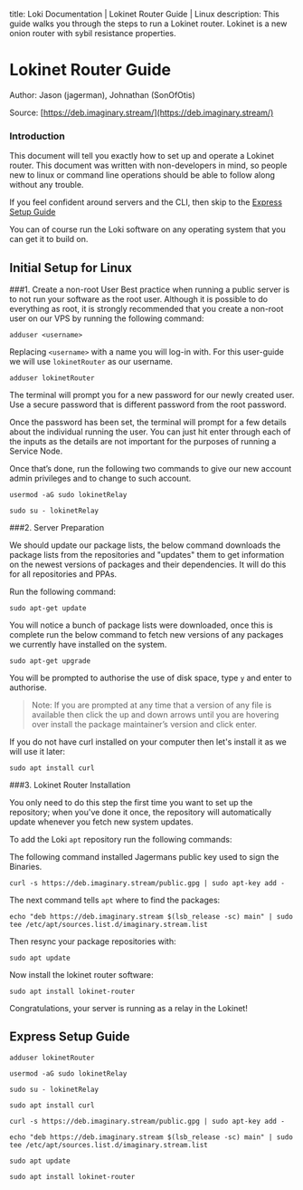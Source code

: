 title: Loki Documentation | Lokinet Router Guide | Linux
description: This guide walks you through the steps to run a Lokinet router. Lokinet is a new onion router with sybil resistance properties.

# Lokinet Router Guide
Author: Jason (jagerman), Johnathan (SonOfOtis)

Source: [https://deb.imaginary.stream/](https://deb.imaginary.stream/)

### Introduction

This document will tell you exactly how to set up and operate a Lokinet router. This document was written with non-developers in mind, so people new to linux or command line operations should be able to follow along without any trouble. 

If you feel confident around servers and the CLI, then skip to the [Express Setup Guide](#express-setup-guide)

You can of course run the Loki software on any operating system that you can get it to build on.

## Initial Setup for Linux

###1. Create a non-root User
Best practice when running a public server is to not run your software as the root user.  Although
it is possible to do everything as root, it is strongly recommended that you create a non-root user
on our VPS by running the following command:

```
adduser <username>
```

Replacing `<username>` with a name you will log-in with. For this user-guide we will use `lokinetRouter` as our username.

```
adduser lokinetRouter
```

The terminal will prompt you for a new password for our newly created user. Use a secure password that is different password from the root password.

Once the password has been set, the terminal will prompt for a few details about the individual running the user. You can just hit enter through each of the inputs as the details are not important for the purposes of running a Service Node.

Once that’s done, run the following two commands to give our new account admin privileges and to change to such account.

```
usermod -aG sudo lokinetRelay
```

```
sudo su - lokinetRelay
```

###2. Server Preparation

We should update our package lists, the below command downloads the package lists from the repositories and "updates" them to get information on the newest versions of packages and their dependencies. It will do this for all repositories and PPAs.

Run the following command:

```
sudo apt-get update
```

You will notice a bunch of package lists were downloaded, once this is complete run the below command to fetch new versions of any packages we currently have installed on the system.

```
sudo apt-get upgrade
```

You will be prompted to authorise the use of disk space, type `y` and enter to authorise.

> Note: If you are prompted at any time that a version of any file is available then click the up and down arrows until you are hovering over install the package maintainer’s version and click enter.

If you do not have curl installed on your computer then let's install it as we will use it later:

```
sudo apt install curl
```

###3. Lokinet Router Installation

You only need to do this step the first time you want to set up the repository; when you've done it once, the repository will automatically update whenever you fetch new system updates.

To add the Loki `apt` repository run the following commands:

The following command installed Jagermans public key used to sign the Binaries.

```
curl -s https://deb.imaginary.stream/public.gpg | sudo apt-key add -
```

The next command tells `apt` where to find the packages:

```
echo "deb https://deb.imaginary.stream $(lsb_release -sc) main" | sudo tee /etc/apt/sources.list.d/imaginary.stream.list
```

Then resync your package repositories with:

```
sudo apt update
```

Now install the lokinet router software:

```
sudo apt install lokinet-router
```

Congratulations, your server is running as a relay in the Lokinet!

## Express Setup Guide

```
adduser lokinetRouter
```

```
usermod -aG sudo lokinetRelay
```

```
sudo su - lokinetRelay
```

```
sudo apt install curl
```

```
curl -s https://deb.imaginary.stream/public.gpg | sudo apt-key add -
```

```
echo "deb https://deb.imaginary.stream $(lsb_release -sc) main" | sudo tee /etc/apt/sources.list.d/imaginary.stream.list
```

```
sudo apt update
```

```
sudo apt install lokinet-router
```
